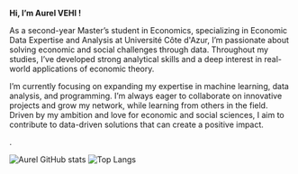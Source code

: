 **Hi, I’m Aurel VEHI !**

As a second-year Master’s student in Economics, specializing in Economic Data Expertise and Analysis at Université Côte d'Azur, I’m passionate about solving economic and social challenges through data. Throughout my studies, I’ve developed strong analytical skills and a deep interest in real-world applications of economic theory.

I’m currently focusing on expanding my expertise in machine learning, data analysis, and programming. I’m always eager to collaborate on innovative projects and grow my network, while learning from others in the field. Driven by my ambition and love for economic and social sciences, I aim to contribute to data-driven solutions that can create a positive impact.

.

<!--- --->

![Aurel GitHub stats](https://github-readme-stats.vercel.app/api?username=aurvl&show_icons=true&theme=dark)
![Top Langs](https://github-readme-stats.vercel.app/api/top-langs/?username=aurvl&layout=compact&theme=dark)

